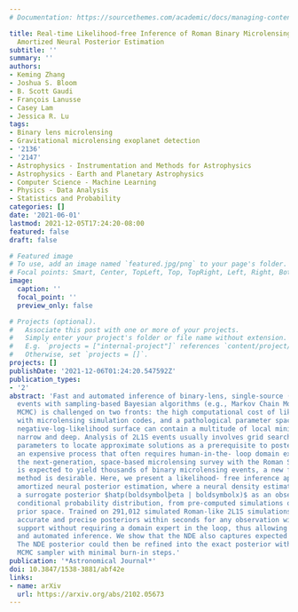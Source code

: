 ```yaml
---
# Documentation: https://sourcethemes.com/academic/docs/managing-content/

title: Real-time Likelihood-free Inference of Roman Binary Microlensing Events with
  Amortized Neural Posterior Estimation
subtitle: ''
summary: ''
authors:
- Keming Zhang
- Joshua S. Bloom
- B. Scott Gaudi
- François Lanusse
- Casey Lam
- Jessica R. Lu
tags:
- Binary lens microlensing
- Gravitational microlensing exoplanet detection
- '2136'
- '2147'
- Astrophysics - Instrumentation and Methods for Astrophysics
- Astrophysics - Earth and Planetary Astrophysics
- Computer Science - Machine Learning
- Physics - Data Analysis
- Statistics and Probability
categories: []
date: '2021-06-01'
lastmod: 2021-12-05T17:24:20-08:00
featured: false
draft: false

# Featured image
# To use, add an image named `featured.jpg/png` to your page's folder.
# Focal points: Smart, Center, TopLeft, Top, TopRight, Left, Right, BottomLeft, Bottom, BottomRight.
image:
  caption: ''
  focal_point: ''
  preview_only: false

# Projects (optional).
#   Associate this post with one or more of your projects.
#   Simply enter your project's folder or file name without extension.
#   E.g. `projects = ["internal-project"]` references `content/project/deep-learning/index.md`.
#   Otherwise, set `projects = []`.
projects: []
publishDate: '2021-12-06T01:24:20.547592Z'
publication_types:
- '2'
abstract: 'Fast and automated inference of binary-lens, single-source (2L1S) microlensing
  events with sampling-based Bayesian algorithms (e.g., Markov Chain Monte Carlo,
  MCMC) is challenged on two fronts: the high computational cost of likelihood evaluations
  with microlensing simulation codes, and a pathological parameter space where the
  negative-log-likelihood surface can contain a multitude of local minima that are
  narrow and deep. Analysis of 2L1S events usually involves grid searches over some
  parameters to locate approximate solutions as a prerequisite to posterior sampling,
  an expensive process that often requires human-in-the- loop domain expertise. As
  the next-generation, space-based microlensing survey with the Roman Space Telescope
  is expected to yield thousands of binary microlensing events, a new fast and automated
  method is desirable. Here, we present a likelihood- free inference approach named
  amortized neural posterior estimation, where a neural density estimator (NDE) learns
  a surrogate posterior $hatp(boldsymbolþeta | boldsymbolx)$ as an observation-parameterized
  conditional probability distribution, from pre-computed simulations over the full
  prior space. Trained on 291,012 simulated Roman-like 2L1S simulations, the NDE produces
  accurate and precise posteriors within seconds for any observation within the prior
  support without requiring a domain expert in the loop, thus allowing for real-time
  and automated inference. We show that the NDE also captures expected posterior degeneracies.
  The NDE posterior could then be refined into the exact posterior with a downstream
  MCMC sampler with minimal burn-in steps.'
publication: '*Astronomical Journal*'
doi: 10.3847/1538-3881/abf42e
links:
- name: arXiv
  url: https://arxiv.org/abs/2102.05673
---
```

